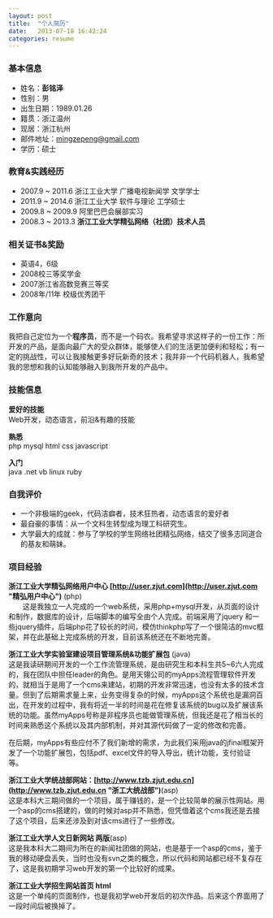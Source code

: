 ```yaml
---
layout: post
title:  "个人简历"
date:   2013-07-18 16:42:24
categories: resume
---
```


### 基本信息
+ 姓名：**彭铭泽**     
+ 性别：男  
+ 出生日期：1989.01.26  
+ 籍贯：浙江温州  
+ 现居：浙江杭州  
+ 邮件地址：mingzepeng@gmail.com
+ 学历：硕士

### 教育&实践经历
+ 2007.9 ~ 2011.6 浙江工业大学 广播电视新闻学 文学学士
+ 2011.9 ~ 2014.6 浙江工业大学 软件与理论 工学硕士		
+ 2009.8 ~ 2009.9 阿里巴巴会展部实习
+ 2008.3 ~ 2013.3 **浙江工业大学精弘网络（社团）技术人员**

### 相关证书&奖励  
+ 英语4，6级
+ 2008校三等奖学金
+ 2007浙江省高数竞赛三等奖
+ 2008年/11年 校级优秀团干
  


### 工作意向
我把自己定位为一个**程序员**，而不是一个码农。我希望寻求这样子的一份工作：所开发的产品，是面向最广大的受众群体，能够使人们的生活更加便利和轻松；有一定的挑战性，可以让我接触更多好玩新奇的技术；我并非一个代码机器人，我希望我的思想和我的认知能够融入到我所开发的产品中。


### 技能信息

**爱好的技能**  
Web开发，动态语言，前沿&有趣的技能

**熟悉**  
php mysql html css javascript

**入门**  
java .net vb linux ruby



### 自我评价
+ 一个非极端的geek，代码洁癖者，技术狂热者，动态语言的爱好者  
+ 最自豪的事情：从一个文科生转型成为理工科研究生。  
+ 大学最大的成就：参与了学校的学生网络社团精弘网络，结交了很多志同道合的基友和萌妹。



### 项目经验
**浙江工业大学精弘网络用户中心 [http://user.zjut.com](http://user.zjut.com "精弘用户中心")** (php)  
　　这是我独立一人完成的一个web系统，采用php+mysql开发，从页面的设计和制作，数据库的设计，后端脚本的编写全由个人完成。前端采用了jquery 和一些jquery插件，后端php花了较长的时间，模仿thinkphp写了一个很简洁的mvc框架，并在此基础上完成系统的开发，目前该系统还在不断地完善。


**浙江工业大学实验室建设项目管理系统&功能扩展包** (java)  
这是我读研期间开发的一个工作流管理系统，是由研究生和本科生共5~6六人完成的，我在团队中担任leader的角色。是用天翎公司的myApps流程管理软件开发的，就相当于是用了一个cms来建站，初期的开发非常迅速，也没有太多的技术含量。但到了后期需求量上来，业务变得复杂的时候，myApps这个系统也是漏洞百出，在开发的过程中，我有将近一半的时间是花在修复该系统的bug以及扩展该系统的功能。虽然myApps号称是非程序员也能做管理系统，但我还是花了相当长的时间来熟悉这个系统以及其内部机制，并对其源代码做了一定的修改和完善。  

在后期，myApps有些应付不了我们新增的需求，为此我们采用java的jfinal框架开发了一个功能扩展包，包括pdf、excel文件的导入导出，统计功能，支付验证等。


**浙江工业大学统战部网站：[http://www.tzb.zjut.edu.cn](http://www.tzb.zjut.edu.cn "浙工大统战部")**(asp)  
这是本科大三期间做的一个项目，属于赚钱的，是一个比较简单的展示性网站。用一个asp的cms搭建的，做的时候对asp并不熟悉，但凭借着这个cms我还是去接了这个项目，后来还涉及到对该cms进行了一些修改。


**浙江工业大学人文日新网站 两版**(asp)  
这是我本科大二期间为所在的新闻社团做的网站，也是基于一个asp的cms，鉴于我的移动硬盘丢失，当时也没有svn之类的概念，所以代码和网站都已经不复存在了，这是我初期学习web开发的第一个比较好的成果。


**浙江工业大学招生网站首页 html**  
这是一个单纯的页面制作，也是我初学web开发后的初次作品。后来这个界面用了一段时间后被换掉了。



<!-- Check out the [Jekyll docs][jekyll] for more info on how to get the most out of Jekyll. File all bugs/feature requests at [Jekyll's GitHub repo][jekyll-gh].

[jekyll-gh]: https://github.com/mojombo/jekyll
[jekyll]:    http://jekyllrb.com
 -->